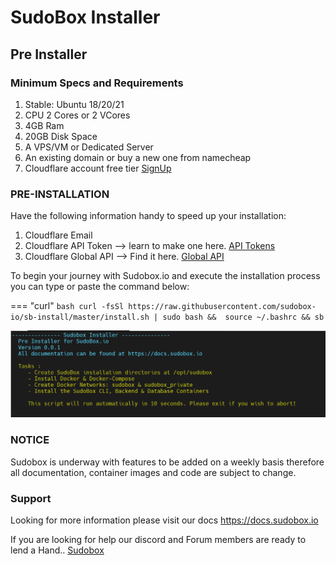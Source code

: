 # SudoBox Installer

## Pre Installer

### Minimum Specs and Requirements

<ol>
<li>Stable: Ubuntu 18/20/21</li>
<li>CPU 2 Cores or 2 VCores</li>
<li>4GB Ram</li>
<li>20GB Disk Space</li>
<li>A VPS/VM or Dedicated Server</li>
<li>An existing domain or buy a new one from namecheap</li>
<li>Cloudflare account free tier <a href=https://www.cloudflare.com/en-gb/plans/free/>SignUp</a></li>
</ol>

### PRE-INSTALLATION

Have the following information handy to speed up your installation: 

<ol>
<li>Cloudflare Email</li>
<li>Cloudflare API Token --> learn to make one here. <a href=https://developers.cloudflare.com/api/tokens/create//>API Tokens</a></li>
<li>Cloudflare Global API --> Find it here. <a href=https://developers.cloudflare.com/api/keys/#view-your-api-key/>Global API</a></li>
</ol>

To begin your journey with Sudobox.io and execute the installation process you can type or paste the command below:

=== "curl"
    ```bash
    curl -fsSl https://raw.githubusercontent.com/sudobox-io/sb-install/master/install.sh | sudo bash && 
    source ~/.bashrc && sb
    ```

![SudoBox Preinstaller!](./sb-installer.png "SB-preinstaller")

### NOTICE

Sudobox is underway with features to be added on a weekly basis therefore all documentation, container images and code are subject to change. 

### Support

Looking for more information please visit our docs <a href="https://docs.sudobox.io">https://docs.sudobox.io</a>

If you are looking for help our discord and Forum members are ready to lend a Hand..  <a href="https://sudobox.io">Sudobox</a>
